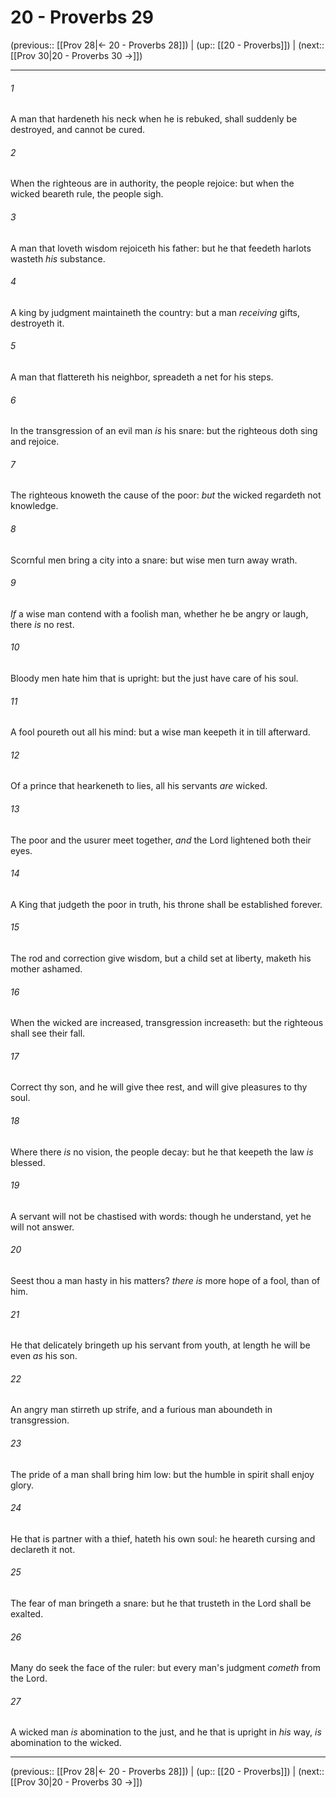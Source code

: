 # 20 - Proverbs 29

(previous:: [[Prov 28|← 20 - Proverbs 28]]) | (up:: [[20 - Proverbs]]) | (next:: [[Prov 30|20 - Proverbs 30 →]])

***


###### 1 
A man that hardeneth his neck when he is rebuked, shall suddenly be destroyed, and cannot be cured. 

###### 2 
When the righteous are in authority, the people rejoice: but when the wicked beareth rule, the people sigh. 

###### 3 
A man that loveth wisdom rejoiceth his father: but he that feedeth harlots wasteth _his_ substance. 

###### 4 
A king by judgment maintaineth the country: but a man _receiving_ gifts, destroyeth it. 

###### 5 
A man that flattereth his neighbor, spreadeth a net for his steps. 

###### 6 
In the transgression of an evil man _is_ his snare: but the righteous doth sing and rejoice. 

###### 7 
The righteous knoweth the cause of the poor: _but_ the wicked regardeth not knowledge. 

###### 8 
Scornful men bring a city into a snare: but wise men turn away wrath. 

###### 9 
_If_ a wise man contend with a foolish man, whether he be angry or laugh, there _is_ no rest. 

###### 10 
Bloody men hate him that is upright: but the just have care of his soul. 

###### 11 
A fool poureth out all his mind: but a wise man keepeth it in till afterward. 

###### 12 
Of a prince that hearkeneth to lies, all his servants _are_ wicked. 

###### 13 
The poor and the usurer meet together, _and_ the Lord lightened both their eyes. 

###### 14 
A King that judgeth the poor in truth, his throne shall be established forever. 

###### 15 
The rod and correction give wisdom, but a child set at liberty, maketh his mother ashamed. 

###### 16 
When the wicked are increased, transgression increaseth: but the righteous shall see their fall. 

###### 17 
Correct thy son, and he will give thee rest, and will give pleasures to thy soul. 

###### 18 
Where there _is_ no vision, the people decay: but he that keepeth the law _is_ blessed. 

###### 19 
A servant will not be chastised with words: though he understand, yet he will not answer. 

###### 20 
Seest thou a man hasty in his matters? _there is_ more hope of a fool, than of him. 

###### 21 
He that delicately bringeth up his servant from youth, at length he will be even _as_ his son. 

###### 22 
An angry man stirreth up strife, and a furious man aboundeth in transgression. 

###### 23 
The pride of a man shall bring him low: but the humble in spirit shall enjoy glory. 

###### 24 
He that is partner with a thief, hateth his own soul: he heareth cursing and declareth it not. 

###### 25 
The fear of man bringeth a snare: but he that trusteth in the Lord shall be exalted. 

###### 26 
Many do seek the face of the ruler: but every man's judgment _cometh_ from the Lord. 

###### 27 
A wicked man _is_ abomination to the just, and he that is upright in _his_ way, _is_ abomination to the wicked.

***

(previous:: [[Prov 28|← 20 - Proverbs 28]]) | (up:: [[20 - Proverbs]]) | (next:: [[Prov 30|20 - Proverbs 30 →]])
